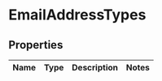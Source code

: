# EmailAddressTypes

## Properties
Name | Type | Description | Notes
------------ | ------------- | ------------- | -------------

